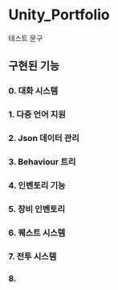 # Unity_Portfolio

테스트 문구
## 구현된 기능

### 0. 대화 시스템

### 1. 다중 언어 지원

### 2. Json 데이터 관리

### 3. Behaviour 트리

### 4. 인벤토리 기능

### 5. 장비 인벤토리

### 6. 퀘스트 시스템

### 7. 전투 시스템

### 8.
